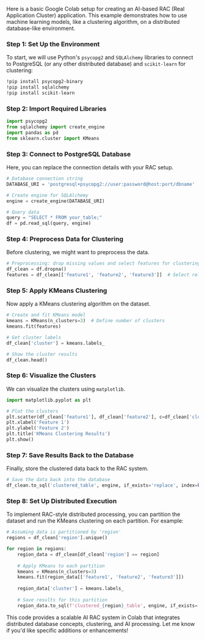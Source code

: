 Here is a basic Google Colab setup for creating an AI-based RAC (Real Application Cluster) application. This example demonstrates how to use machine learning models, like a clustering algorithm, on a distributed database-like environment.

### Step 1: Set Up the Environment

To start, we will use Python's `psycopg2` and `SQLAlchemy` libraries to connect to PostgreSQL (or any other distributed database) and `scikit-learn` for clustering:

```bash
!pip install psycopg2-binary
!pip install sqlalchemy
!pip install scikit-learn
```

### Step 2: Import Required Libraries

```python
import psycopg2
from sqlalchemy import create_engine
import pandas as pd
from sklearn.cluster import KMeans
```

### Step 3: Connect to PostgreSQL Database

Here, you can replace the connection details with your RAC setup.

```python
# Database connection string
DATABASE_URI = 'postgresql+psycopg2://user:password@host:port/dbname'

# Create engine for SQLAlchemy
engine = create_engine(DATABASE_URI)

# Query data
query = "SELECT * FROM your_table;"
df = pd.read_sql(query, engine)
```

### Step 4: Preprocess Data for Clustering

Before clustering, we might want to preprocess the data.

```python
# Preprocessing: drop missing values and select features for clustering
df_clean = df.dropna()
features = df_clean[['feature1', 'feature2', 'feature3']]  # Select relevant features
```

### Step 5: Apply KMeans Clustering

Now apply a KMeans clustering algorithm on the dataset.

```python
# Create and fit KMeans model
kmeans = KMeans(n_clusters=3)  # Define number of clusters
kmeans.fit(features)

# Get cluster labels
df_clean['cluster'] = kmeans.labels_

# Show the cluster results
df_clean.head()
```

### Step 6: Visualize the Clusters

We can visualize the clusters using `matplotlib`.

```python
import matplotlib.pyplot as plt

# Plot the clusters
plt.scatter(df_clean['feature1'], df_clean['feature2'], c=df_clean['cluster'], cmap='viridis')
plt.xlabel('Feature 1')
plt.ylabel('Feature 2')
plt.title('KMeans Clustering Results')
plt.show()
```

### Step 7: Save Results Back to the Database

Finally, store the clustered data back to the RAC system.

```python
# Save the data back into the database
df_clean.to_sql('clustered_table', engine, if_exists='replace', index=False)
```

### Step 8: Set Up Distributed Execution

To implement RAC-style distributed processing, you can partition the dataset and run the KMeans clustering on each partition. For example:

```python
# Assuming data is partitioned by 'region'
regions = df_clean['region'].unique()

for region in regions:
    region_data = df_clean[df_clean['region'] == region]
    
    # Apply KMeans to each partition
    kmeans = KMeans(n_clusters=3)
    kmeans.fit(region_data[['feature1', 'feature2', 'feature3']])
    
    region_data['cluster'] = kmeans.labels_
    
    # Save results for this partition
    region_data.to_sql(f'clustered_{region}_table', engine, if_exists='replace', index=False)
```

This code provides a scalable AI RAC system in Colab that integrates distributed database concepts, clustering, and AI processing. Let me know if you'd like specific additions or enhancements!
